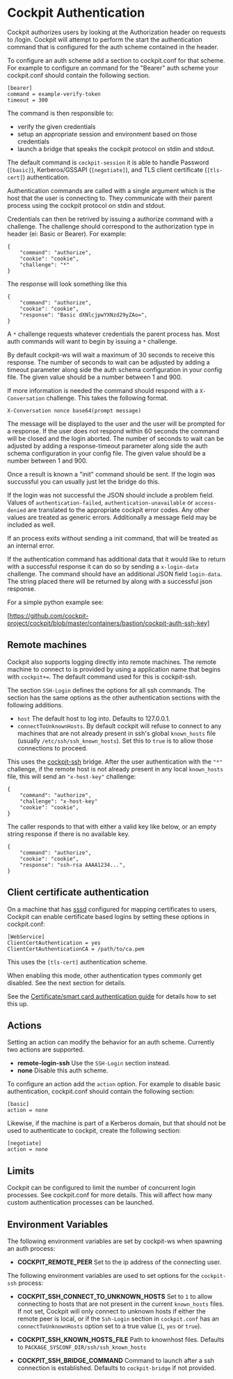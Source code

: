 Cockpit Authentication
======================

Cockpit authorizes users by looking at the Authorization header on requests
to /login. Cockpit will attempt to perform the start the authentication command that
is configured for the auth scheme contained in the header.

To configure an auth scheme add a section to cockpit.conf for that scheme. For example
to configure an command for the "Bearer" auth scheme your cockpit.conf should contain
the following section.

```
[bearer]
command = example-verify-token
timeout = 300
```

The command is then responsible to:

 * verify the given credentials
 * setup an appropriate session and environment based on those credentials
 * launch a bridge that speaks the cockpit protocol on stdin and stdout.

The default command is `cockpit-session` it is able to handle Password
(`[basic]`), Kerberos/GSSAPI (`[negotiate]`), and TLS client certificate
(`[tls-cert]`) authentication.

Authentication commands are called with a single argument which is the host that the user
is connecting to. They communicate with their parent process using the cockpit protocol on
stdin and stdout.

Credentials can then be retrived by issuing a authorize command with a challenge. The challenge
should correspond to the authorization type in header (ei: Basic or Bearer). For example:


```
{
    "command": "authorize",
    "cookie": "cookie",
    "challenge": "*"
}
```

The response will look something like this

```
{
    "command": "authorize",
    "cookie": "cookie",
    "response": "Basic dXNlcjpwYXNzd29yZAo=",
}
```

A `*` challenge requests whatever credentials the parent process has. Most auth
commands will want to begin by issuing a `*` challenge.

By default cockpit-ws will wait a maximum of 30 seconds to receive this response.
The number of seconds to wait can be adjusted by adding a timeout parameter along
side the auth schema configuration in your config file. The given value should be
a number between 1 and 900.

If more information is needed the command should respond with a `X-Conversation` challenge.
This takes the following format.

```
X-Conversation nonce base64(prompt message)
```

The message will be displayed to the user and the user will be prompted for a response.
If the user does not respond within 60 seconds the command will be closed and the login
aborted. The number of seconds to wait can be adjusted by adding a response-timeout parameter
along side the auth schema configuration in your config file. The given value should be a
number between 1 and 900.

Once a result is known a "init" command should be sent. If the login was succussful you can usually
just let the bridge do this.

If the login was not successful the JSON should include a problem field. Values of
`authentication-failed`, `authentication-unavailable` or `access-denied`
are translated to the appropriate cockpit error codes. Any other values are treated
as generic errors. Additionally a message field may be included as well.

If an process exits without sending a init command, that will be treated as an internal error.

If the authentication command has additional data that it would like to return with a successful response
it can do so by sending a `x-login-data` challenge. The command should have an additional JSON field
`login-data`. The string placed there will be returned by along with a successful json response.

For a simple python example see:

[https://github.com/cockpit-project/cockpit/blob/master/containers/bastion/cockpit-auth-ssh-key]

Remote machines
---------------

Cockpit also supports logging directly into remote machines. The remote machine to
connect to is provided by using a application name that begins with `cockpit+=`.
The default command used for this is cockpit-ssh.

The section `SSH-Login` defines the options for all ssh commands. The section
has the same options as the other authentication sections with the following additions.

 * `host` The default host to log into. Defaults to 127.0.0.1.
 * `connectToUnknownHosts`. By default cockpit will refuse to connect to any machines that
 are not already present in ssh's global `known_hosts` file (usually
 `/etc/ssh/ssh_known_hosts`). Set this to `true` is to allow those connections
 to proceed.

This uses the [cockpit-ssh](https://github.com/cockpit-project/cockpit/tree/master/src/ssh)
bridge. After the user authentication with the `"*"` challenge, if the remote
host is not already present in any local `known_hosts` file, this will send an
`"x-host-key"` challenge:

```
{
    "command": "authorize",
    "challenge": "x-host-key"
    "cookie": "cookie",
}
```

The caller responds to that with either a valid key like below, or an empty
string response if there is no available key.

```
{
    "command": "authorize",
    "cookie": "cookie",
    "response": "ssh-rsa AAAA1234...",
}
```

Client certificate authentication
---------------------------------

On a machine that has [sssd](https://sssd.io/) configured for mapping
certificates to users, Cockpit can enable certificate based logins by setting
these options in cockpit.conf:
```
[WebService]
ClientCertAuthentication = yes
ClientCertAuthenticationCA = /path/to/ca.pem
```

This uses the `[tls-cert]` authentication scheme.

When enabling this mode, other authentication types commonly get disabled. See
the next section for details.

See the [Certificate/smart card authentication guide](https://cockpit-project.org/guide/latest/cert-authentication.html)
for details how to set this up.

Actions
-------

Setting an action can modify the behavior for an auth scheme. Currently two actions
are supported.

 * **remote-login-ssh** Use the `SSH-Login` section instead.
 * **none** Disable this auth scheme.

To configure an action add the `action` option. For example to disable basic authentication,
cockpit.conf should contain the following section:

```
[basic]
action = none
```

Likewise, if the machine is part of a Kerberos domain, but that should not be used to
authenticate to cockpit, create the following section:

```
[negotiate]
action = none
```

Limits
------

Cockpit can be configured to limit the number of concurrent login processes. See cockpit.conf
for more details. This will affect how many custom authentication processes can be launched.

Environment Variables
---------------------

The following environment variables are set by cockpit-ws when spawning an auth process:

 * **COCKPIT_REMOTE_PEER** Set to the ip address of the connecting user.

The following environment variables are used to set options for the `cockpit-ssh` process:

 * **COCKPIT_SSH_CONNECT_TO_UNKNOWN_HOSTS** Set to `1` to  allow connecting to
   hosts that are not present in the current `known_hosts` files. If not set,
   Cockpit will only connect to unknown hosts if either the remote peer is
   local, or if the `Ssh-Login` section in `cockpit.conf` has an
   `connectToUnknownHosts` option set to a true value (`1`, `yes` or `true`).

 * **COCKPIT_SSH_KNOWN_HOSTS_FILE** Path to knownhost files. Defaults to
   `PACKAGE_SYSCONF_DIR/ssh/ssh_known_hosts`

 * **COCKPIT_SSH_BRIDGE_COMMAND** Command to launch after a ssh connection is
   established. Defaults to `cockpit-bridge` if not provided.
